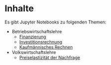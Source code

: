 # Inhalte

Es gibt Jupyter Notebooks zu folgenden Themen:

- Betriebswirtschaftslehre
  - [Finanzierung](https://programmierennachofi.github.io/Finanzierung/)
  - [Investitionsrechnung](https://programmierennachofi.github.io/Investitionsrechnung/)
  - [Kaufmännisches Rechnen](https://programmierennachofi.github.io/kaufmaennischesRechnen/)
- Volkswirtschaftslehre
  - [Preiselastizität der Nachfrage](https://programmierennachofi.github.io/Preiselastizitaet/)